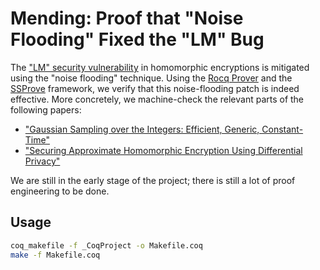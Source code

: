 # Mending: Proof that "Noise Flooding" Fixed the "LM" Bug

The ["LM" security vulnerability](https://ia.cr/2020/1533) in homomorphic encryptions is mitigated using the "noise flooding" technique.
Using the [Rocq Prover](https://rocq-prover.org/) and the [SSProve](https://github.com/SSProve/ssprove) framework, we verify that this noise-flooding patch is indeed effective.
More concretely, we machine-check the relevant parts of the following papers:
* ["Gaussian Sampling over the Integers: Efficient, Generic, Constant-Time"](https://ia.cr/2017/259)
* ["Securing Approximate Homomorphic Encryption Using Differential Privacy"](https://ia.cr/2022/816)

We are still in the early stage of the project;
there is still a lot of proof engineering to be done.

## Usage

```bash
coq_makefile -f _CoqProject -o Makefile.coq
make -f Makefile.coq
```
